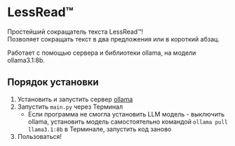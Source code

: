# LessRead™
Простейший сокращатель текста LessRead™!  
Позволяет сокращать текст в два предложения или в короткий абзац.  

Работает с помощью сервера и библиотеки ollama, на модели ollama3.1:8b.  

## Порядок установки

1. Установить и запустить сервер [ollama](https://ollama.com/)
2. Запустить `main.py` через Терминал
   - Если программа не смогла установить LLM модель - выключить ollama, установить модель самостоятельно командой `ollama pull llama3.1:8b` в Терминале, запустить код заново
4. Пользоваться!
